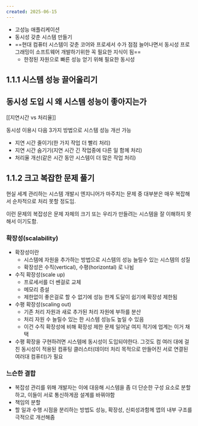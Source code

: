 ```yaml
---
created: 2025-06-15
---
```

- 고성능 애플리케이션
- 동시성 갖춘 시스템 만들기 
- ==현대 컴퓨터 시스템이 갖춘 코어와 프로세서 수가 점점 늘어나면서 동시성 프로그래밍이 소프트웨어 개발하기위한 꼭 필요한 지식이 됨==
	- 한정된 자원으로 빠른 성능 얻기 위해 필요한 동시성
## 1.1.1 시스템 성능 끌어올리기
## 동시성 도입 시 왜 시스템 성능이 좋아지는가

[[지연시간 vs 처리율]]

동시성 이용시 다음 3가지 방법으로 시스템 성능 개선 가능
- 지연 시간 줄이기(한 가지 작업 더 빨리 처리)
- 지연 시간 숨기기(지연 시간 긴 작업중에 다른 일 함께 처리)
- 처리율 개선(같은 시간 동안 시스템이 더 많은 작업 처리)

## 1.1.2 크고 복잡한 문제 풀기
현실 세계 관리하는 시스템 개발시 엔지니어가 마주치는 문제 중 대부분은 매우 복잡해서 순차적으로 처리 못할 정도임.

이런 문제의 복잡성은 문제 자체의 크기 또는 우리가 만들려는 시스템을 잘 이해하지 못해서 이기도함.
### 확장성(scalability)
- 확장성이란
	- 시스템에 자원을 추가하는 방법으로 시스템의 성능 늘릴수 있는 시스템의 성질
	- 확장성은 수직(vertical), 수평(horizontal) 로 나뉨
- 수직 확장성(scale up)
	- 프로세서를 더 쎈걸로 교체 
	- 메모리 증설
	- 제한없이 좋은걸로 할 수 없기에 성능 한계 도달이 쉽기에 확장성 제한됨
- 수평 확장성(scaling out)
	- 기존 처리 자원과 새로 추가된 처리 자원에 부하를 분산
	- 처리 자원 수 늘릴수 있는 한 시스템 성능도 높일 수 있음
	- 이건 수직 확장성에 비해 확장성 제한 문제 일어날 여지 적기에 업계는 이거 채택
- 수평 확장을 구현하려면 시스템에 동시성이 도입되야한다. 그것도 컴 여러 대에 걸친 동시성이 적용된 컴퓨팅 클러스터(데이터 처리 목적으로 만들어진 서로 연결된 여러대 컴퓨터)가 필요
### 느슨한 결합
- 복잡성 관리를 위해 개발자는 이에 대응해 시스템을 좀 더 단순한 구성 요소로 분할하고, 이들이 서로 통신하게끔 설계를 바꿔야함
- 책임의 분할
- 할 일과 수행 시점을 분리하는 방법도 성능, 확장성, 신뢰성과함께 앱의 내부 구조를 극적으로 개선해줌